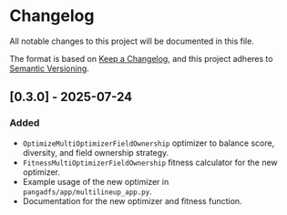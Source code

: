 # Changelog

All notable changes to this project will be documented in this file.

The format is based on [Keep a Changelog](https://keepachangelog.com/en/1.0.0/),
and this project adheres to [Semantic Versioning](https://semver.org/spec/v2.0.0.html).

## [0.3.0] - 2025-07-24

### Added

-   `OptimizeMultiOptimizerFieldOwnership` optimizer to balance score, diversity, and field ownership strategy.
-   `FitnessMultiOptimizerFieldOwnership` fitness calculator for the new optimizer.
-   Example usage of the new optimizer in `pangadfs/app/multilineup_app.py`.
-   Documentation for the new optimizer and fitness function.
